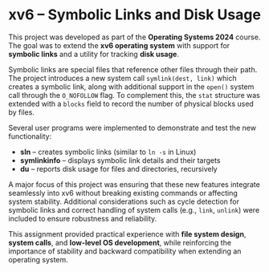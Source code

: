 # xv6 – Symbolic Links and Disk Usage  

This project was developed as part of the **Operating Systems 2024** course.  
The goal was to extend the **xv6 operating system** with support for **symbolic links** and a utility for tracking **disk usage**.  

Symbolic links are special files that reference other files through their path.  
The project introduces a new system call `symlink(dest, link)` which creates a symbolic link, along with additional support in the `open()` system call through the `O_NOFOLLOW` flag. To complement this, the `stat` structure was extended with a `blocks` field to record the number of physical blocks used by files.  

Several user programs were implemented to demonstrate and test the new functionality:  
- **sln** – creates symbolic links (similar to `ln -s` in Linux)  
- **symlinkinfo** – displays symbolic link details and their targets  
- **du** – reports disk usage for files and directories, recursively  

A major focus of this project was ensuring that these new features integrate seamlessly into xv6 without breaking existing commands or affecting system stability. Additional considerations such as cycle detection for symbolic links and correct handling of system calls (e.g., `link`, `unlink`) were included to ensure robustness and reliability.  

This assignment provided practical experience with **file system design**, **system calls**, and **low-level OS development**, while reinforcing the importance of stability and backward compatibility when extending an operating system.  
